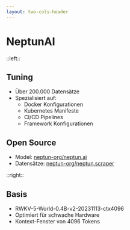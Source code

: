 ```yaml
---
layout: two-cols-header
---
```


# NeptunAI

::left::

## Tuning

- Über 200.000 Datensätze
- Spezialisiert auf:
  - Docker Konfigurationen
  - Kubernetes Manifeste
  - CI/CD Pipelines
  - Framework Konfigurationen

## Open Source

- Model: [neptun-org/neptun.ai](https://huggingface.co/neptun-org/neptun.ai)
- Datensätze: [neptun-org/neptun.scraper](https://huggingface.co/datasets/neptun-org/neptun.scraper)

::right::

## Basis

- RWKV-5-World-0.4B-v2-20231113-ctx4096
- Optimiert für schwache Hardware
- Kontext-Fenster von 4096 Tokens
